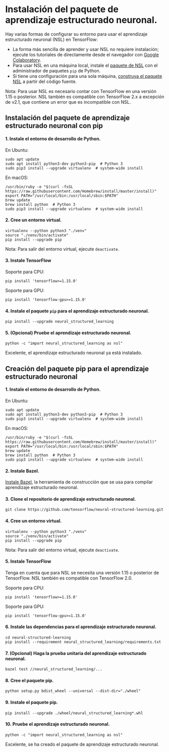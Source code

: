 # Instalación del paquete de aprendizaje estructurado neuronal.

Hay varias formas de configurar su entorno para usar el aprendizaje estructurado neuronal (NSL) en TensorFlow:

- La forma más sencilla de aprender y usar NSL no requiere instalación; ejecute los tutoriales de directamente desde el navegador con [Google Colaboratory](https://colab.research.google.com/notebooks/welcome.ipynb).
- Para usar NSL en una máquina local, instale el [paquete de NSL](#install-neural-structured-learning-using-pip) con el administrador de paquetes `pip` de Python.
- Si tiene una configuración para una sola máquina, [construya el paquete NSL](#build-the-neural-structured-learning-pip-package) a partir del código fuente.

Nota: Para usar NSL es necesario contar con TensorFlow en una versión 1.15 o posterior. NSL también es compatible con TensorFlow 2.x a excepción de v2.1, que contiene un error que es incompatible con NSL.

## Instalación del paquete de aprendizaje estructurado neuronal con pip

#### 1. Instale el entorno de desarrollo de Python.

En Ubuntu:

<pre class="prettyprint lang-bsh">
<code class="devsite-terminal">sudo apt update</code>
<code class="devsite-terminal">sudo apt install python3-dev python3-pip  # Python 3</code>
<code class="devsite-terminal">sudo pip3 install --upgrade virtualenv  # system-wide install</code>
</pre>

En macOS:

<pre class="prettyprint lang-bsh">
<code class="devsite-terminal">/usr/bin/ruby -e "$(curl -fsSL https://raw.githubusercontent.com/Homebrew/install/master/install)"</code>
<code class="devsite-terminal">export PATH="/usr/local/bin:/usr/local/sbin:$PATH"</code>
<code class="devsite-terminal">brew update</code>
<code class="devsite-terminal">brew install python  # Python 3</code>
<code class="devsite-terminal">sudo pip3 install --upgrade virtualenv  # system-wide install</code>
</pre>

#### 2. Cree un entorno virtual.

<pre class="prettyprint lang-bsh">
<code class="devsite-terminal">virtualenv --python python3 "./venv"</code>
<code class="devsite-terminal">source "./venv/bin/activate"</code>
<code class="devsite-terminal tfo-terminal-venv">pip install --upgrade pip</code>
</pre>

Nota: Para salir del entorno virtual, ejecute `deactivate`.

#### 3. Instale TensorFlow

Soporte para CPU:

<pre class="prettyprint lang-bsh">
<code class="devsite-terminal tfo-terminal-venv">pip install 'tensorflow&gt;=1.15.0'</code>
</pre>

Soporte para GPU:

<pre class="prettyprint lang-bsh">
<code class="devsite-terminal tfo-terminal-venv">pip install 'tensorflow-gpu&gt;=1.15.0'</code>
</pre>

#### 4. Instale el paquete `pip` para el aprendizaje estructurado neuronal.

<pre class="prettyprint lang-bsh">
<code class="devsite-terminal tfo-terminal-venv">pip install --upgrade neural_structured_learning</code>
</pre>

#### 5. (Opcional) Pruebe el aprendizaje estructurado neuronal.

<pre class="prettyprint lang-bsh">
<code class="devsite-terminal tfo-terminal-venv">python -c "import neural_structured_learning as nsl"</code>
</pre>

Excelente, el aprendizaje estructurado neuronal ya está instalado.

## Creación del paquete pip para el  aprendizaje estructurado neuronal

#### 1. Instale el entorno de desarrollo de Python.

En Ubuntu:

<pre class="prettyprint lang-bsh">
<code class="devsite-terminal">sudo apt update</code>
<code class="devsite-terminal">sudo apt install python3-dev python3-pip  # Python 3</code>
<code class="devsite-terminal">sudo pip3 install --upgrade virtualenv  # system-wide install</code>
</pre>

En macOS:

<pre class="prettyprint lang-bsh">
<code class="devsite-terminal">/usr/bin/ruby -e "$(curl -fsSL https://raw.githubusercontent.com/Homebrew/install/master/install)"</code>
<code class="devsite-terminal">export PATH="/usr/local/bin:/usr/local/sbin:$PATH"</code>
<code class="devsite-terminal">brew update</code>
<code class="devsite-terminal">brew install python  # Python 3</code>
<code class="devsite-terminal">sudo pip3 install --upgrade virtualenv  # system-wide install</code>
</pre>

#### 2. Instale Bazel.

[Instale Bazel](https://docs.bazel.build/versions/master/install.html), la herramienta de construcción que se usa para compilar  aprendizaje estructurado neuronal.

#### 3. Clone el repositorio de  aprendizaje estructurado neuronal.

<pre class="prettyprint lang-bsh">
<code class="devsite-terminal">git clone https://github.com/tensorflow/neural-structured-learning.git</code>
</pre>

#### 4. Cree un entorno virtual.

<pre class="prettyprint lang-bsh">
<code class="devsite-terminal">virtualenv --python python3 "./venv"</code>
<code class="devsite-terminal">source "./venv/bin/activate"</code>
<code class="devsite-terminal tfo-terminal-venv">pip install --upgrade pip</code>
</pre>

Nota: Para salir del entorno virtual, ejecute `deactivate`.

#### 5. Instale TensorFlow

Tenga en cuenta que para NSL se necesita una versión 1.15 o posterior de TensorFlow. NSL también es compatible con TensorFlow 2.0.

Soporte para CPU:

<pre class="prettyprint lang-bsh">
<code class="devsite-terminal tfo-terminal-venv">pip install 'tensorflow&gt;=1.15.0'</code>
</pre>

Soporte para GPU:

<pre class="prettyprint lang-bsh">
<code class="devsite-terminal tfo-terminal-venv">pip install 'tensorflow-gpu&gt;=1.15.0'</code>
</pre>

#### 6. Instale las dependencias para el  aprendizaje estructurado neuronal.

<pre class="prettyprint lang-bsh">
<code class="devsite-terminal">cd neural-structured-learning</code>
<code class="devsite-terminal tfo-terminal-venv">pip install --requirement neural_structured_learning/requirements.txt</code>
</pre>

#### 7. (Opcional) Haga la prueba unitaria del  aprendizaje estructurado neuronal.

<pre class="prettyprint lang-bsh">
<code class="devsite-terminal tfo-terminal-venv">bazel test //neural_structured_learning/...</code>
</pre>

#### 8. Cree el paquete pip.

<pre class="prettyprint lang-bsh">
<code class="devsite-terminal tfo-terminal-venv">python setup.py bdist_wheel --universal --dist-dir="./wheel"</code>
</pre>

#### 9. Instale el paquete pip.

<pre class="prettyprint lang-bsh">
<code class="devsite-terminal tfo-terminal-venv">pip install --upgrade ./wheel/neural_structured_learning*.whl</code>
</pre>

#### 10. Pruebe el aprendizaje estructurado neuronal.

<pre class="prettyprint lang-bsh">
<code class="devsite-terminal tfo-terminal-venv">python -c "import neural_structured_learning as nsl"</code>
</pre>

Excelente, se ha creado el paquete de  aprendizaje estructurado neuronal.
